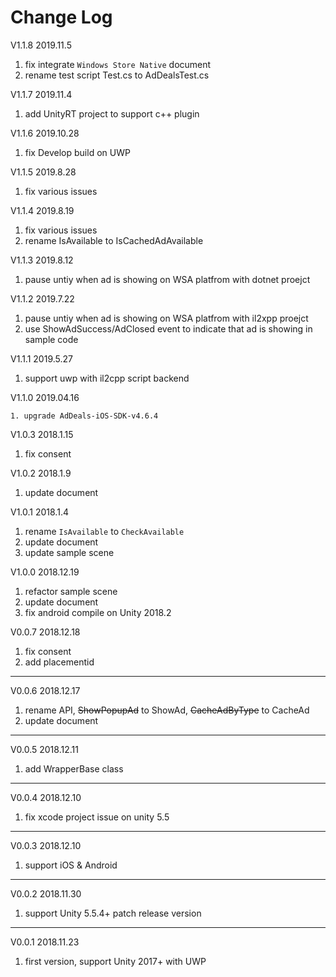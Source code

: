 # Change Log

V1.1.8 2019.11.5

1. fix integrate `Windows Store Native` document
2. rename test script Test.cs to AdDealsTest.cs

V1.1.7 2019.11.4

1. add UnityRT project to support c++ plugin

V1.1.6 2019.10.28

1. fix Develop build on UWP

V1.1.5 2019.8.28

1. fix various issues

V1.1.4 2019.8.19

1. fix various issues
2. rename IsAvailable to IsCachedAdAvailable

V1.1.3 2019.8.12

1. pause untiy when ad is showing on WSA platfrom with dotnet proejct

V1.1.2 2019.7.22

1. pause untiy when ad is showing on WSA platfrom with il2xpp proejct
2. use ShowAdSuccess/AdClosed event to indicate that ad is showing in sample code

V1.1.1 2019.5.27

1. support uwp with il2cpp script backend

V1.1.0 2019.04.16

 	1. upgrade AdDeals-iOS-SDK-v4.6.4 

V1.0.3 2018.1.15

1. fix consent

V1.0.2 2018.1.9

1. update document

V1.0.1 2018.1.4

1. rename `IsAvailable` to `CheckAvailable`
2. update document
3. update sample scene

V1.0.0 2018.12.19

1. refactor sample scene
2. update document
3. fix android compile on Unity 2018.2

V0.0.7 2018.12.18

1. fix consent
2. add placementid

---
V0.0.6 2018.12.17

1. rename API, ~~ShowPopupAd~~ to ShowAd, ~~CacheAdByType~~ to CacheAd
2. update document

---
V0.0.5 2018.12.11

1. add WrapperBase class

---
V0.0.4 2018.12.10

1. fix xcode project issue on unity 5.5

---
V0.0.3 2018.12.10

1. support iOS & Android

---
V0.0.2 2018.11.30

1. support Unity 5.5.4+ patch release version

---
V0.0.1 2018.11.23

1. first version, support Unity 2017+ with UWP
